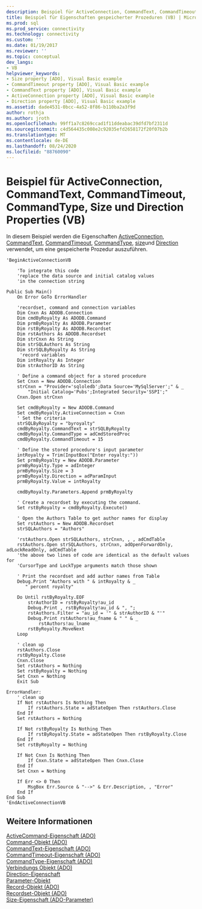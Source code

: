 ```yaml
---
description: Beispiel für ActiveConnection, CommandText, CommandTimeout, CommandType, Size und Direction Properties (VB)
title: Beispiel für Eigenschaften gespeicherter Prozeduren (VB) | Microsoft-Dokumentation
ms.prod: sql
ms.prod_service: connectivity
ms.technology: connectivity
ms.custom: ''
ms.date: 01/19/2017
ms.reviewer: ''
ms.topic: conceptual
dev_langs:
- VB
helpviewer_keywords:
- Size property [ADO], Visual Basic example
- CommandTimeout property [ADO], Visual Basic example
- CommandText property [ADO], Visual Basic example
- ActiveConnection property [ADO], Visual Basic example
- Direction property [ADO], Visual Basic example
ms.assetid: dade4531-0bcc-4a52-8f86-b110ba2a3f9d
author: rothja
ms.author: jroth
ms.openlocfilehash: 99ff1a7c8269ccad1f11ddeabac39dfd7bf2311d
ms.sourcegitcommit: c4d564435c008e2c92035efd2658172f20f07b2b
ms.translationtype: MT
ms.contentlocale: de-DE
ms.lasthandoff: 08/24/2020
ms.locfileid: "88760090"
---
```

# <a name="activeconnection-commandtext-commandtimeout-commandtype-size-and-direction-properties-example-vb"></a>Beispiel für ActiveConnection, CommandText, CommandTimeout, CommandType, Size und Direction Properties (VB)
In diesem Beispiel werden die Eigenschaften [ActiveConnection](./activeconnection-property-ado.md), [CommandText](./commandtext-property-ado.md), [CommandTimeout](./commandtimeout-property-ado.md), [CommandType](./commandtype-property-ado.md), [size](./size-property-ado-parameter.md)und [Direction](./direction-property.md) verwendet, um eine gespeicherte Prozedur auszuführen.  
  
```  
'BeginActiveConnectionVB  
  
    'To integrate this code  
    'replace the data source and initial catalog values  
    'in the connection string  
  
Public Sub Main()  
    On Error GoTo ErrorHandler  
  
    'recordset, command and connection variables  
    Dim Cnxn As ADODB.Connection  
    Dim cmdByRoyalty As ADODB.Command  
    Dim prmByRoyalty As ADODB.Parameter  
    Dim rstByRoyalty As ADODB.Recordset  
    Dim rstAuthors As ADODB.Recordset  
    Dim strCnxn As String  
    Dim strSQLAuthors As String  
    Dim strSQLByRoyalty As String  
     'record variables  
    Dim intRoyalty As Integer  
    Dim strAuthorID As String  
  
    ' Define a command object for a stored procedure  
    Set Cnxn = New ADODB.Connection  
    strCnxn = "Provider='sqloledb';Data Source='MySqlServer';" & _  
        "Initial Catalog='Pubs';Integrated Security='SSPI';"  
    Cnxn.Open strCnxn  
  
    Set cmdByRoyalty = New ADODB.Command  
    Set cmdByRoyalty.ActiveConnection = Cnxn  
    ' Set the criteria  
    strSQLByRoyalty = "byroyalty"  
    cmdByRoyalty.CommandText = strSQLByRoyalty  
    cmdByRoyalty.CommandType = adCmdStoredProc  
    cmdByRoyalty.CommandTimeout = 15  
  
    ' Define the stored procedure's input parameter  
    intRoyalty = Trim(InputBox("Enter royalty:"))  
    Set prmByRoyalty = New ADODB.Parameter  
    prmByRoyalty.Type = adInteger  
    prmByRoyalty.Size = 3  
    prmByRoyalty.Direction = adParamInput  
    prmByRoyalty.Value = intRoyalty  
  
    cmdByRoyalty.Parameters.Append prmByRoyalty  
  
    ' Create a recordset by executing the command.  
    Set rstByRoyalty = cmdByRoyalty.Execute()  
  
    ' Open the Authors Table to get author names for display  
    Set rstAuthors = New ADODB.Recordset  
    strSQLAuthors = "Authors"  
  
    'rstAuthors.Open strSQLAuthors, strCnxn, , , adCmdTable  
    rstAuthors.Open strSQLAuthors, strCnxn, adOpenForwardOnly, adLockReadOnly, adCmdTable  
    'the above two lines of code are identical as the default values for  
    'CursorType and LockType arguments match those shown  
  
    ' Print the recordset and add author names from Table  
    Debug.Print "Authors with " & intRoyalty & _  
       " percent royalty"  
  
    Do Until rstByRoyalty.EOF  
        strAuthorID = rstByRoyalty!au_id  
        Debug.Print , rstByRoyalty!au_id & ", ";  
        rstAuthors.Filter = "au_id = '" & strAuthorID & "'"  
        Debug.Print rstAuthors!au_fname & " " & _  
            rstAuthors!au_lname  
        rstByRoyalty.MoveNext  
    Loop  
  
    ' clean up  
    rstAuthors.Close  
    rstByRoyalty.Close  
    Cnxn.Close  
    Set rstAuthors = Nothing  
    Set rstByRoyalty = Nothing  
    Set Cnxn = Nothing  
    Exit Sub  
  
ErrorHandler:  
    ' clean up  
    If Not rstAuthors Is Nothing Then  
        If rstAuthors.State = adStateOpen Then rstAuthors.Close  
    End If  
    Set rstAuthors = Nothing  
  
    If Not rstByRoyalty Is Nothing Then  
        If rstByRoyalty.State = adStateOpen Then rstByRoyalty.Close  
    End If  
    Set rstByRoyalty = Nothing  
  
    If Not Cnxn Is Nothing Then  
        If Cnxn.State = adStateOpen Then Cnxn.Close  
    End If  
    Set Cnxn = Nothing  
  
    If Err <> 0 Then  
        MsgBox Err.Source & "-->" & Err.Description, , "Error"  
    End If  
End Sub  
'EndActiveConnectionVB  
```  
  
## <a name="see-also"></a>Weitere Informationen  
 [ActiveCommand-Eigenschaft (ADO)](./activecommand-property-ado.md)   
 [Command-Objekt (ADO)](./command-object-ado.md)   
 [CommandText-Eigenschaft (ADO)](./commandtext-property-ado.md)   
 [CommandTimeout-Eigenschaft (ADO)](./commandtimeout-property-ado.md)   
 [CommandType-Eigenschaft (ADO)](./commandtype-property-ado.md)   
 [Verbindungs Objekt (ADO)](./connection-object-ado.md)   
 [Direction-Eigenschaft](./direction-property.md)   
 [Parameter-Objekt](./parameter-object.md)   
 [Record-Objekt (ADO)](./record-object-ado.md)   
 [Recordset-Objekt (ADO)](./recordset-object-ado.md)   
 [Size-Eigenschaft (ADO-Parameter)](./size-property-ado-parameter.md)